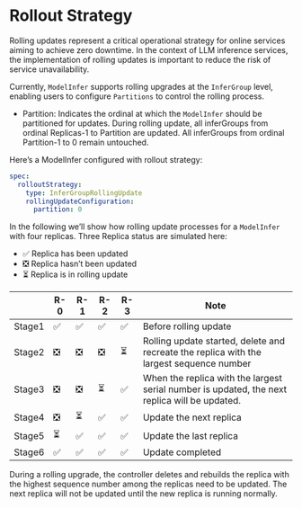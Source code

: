 # Rollout Strategy

Rolling updates represent a critical operational strategy for online services aiming to achieve zero downtime. In the context of LLM inference services, the implementation of rolling updates is important to reduce the risk of service unavailability.

Currently, `ModelInfer` supports rolling upgrades at the `InferGroup` level, enabling users to configure `Partitions` to control the rolling process.

- Partition: Indicates the ordinal at which the `ModelInfer` should be partitioned for updates. During rolling update, all inferGroups from ordinal Replicas-1 to Partition are updated. All inferGroups from ordinal Partition-1 to 0 remain untouched.

Here’s a ModelInfer configured with rollout strategy:

```yaml
spec:
  rolloutStrategy:
    type: InferGroupRollingUpdate
    rollingUpdateConfiguration:
      partition: 0
```

In the following we’ll show how rolling update processes for a `ModelInfer` with four replicas. Three Replica status are simulated here:

- ✅ Replica has been updated
- ❎ Replica hasn’t been updated
- ⏳ Replica is in rolling update

|        | R-0 | R-1 | R-2 | R-3 | Note                                                                                          |
|--------|-----|-----|-----|-----|-----------------------------------------------------------------------------------------------|
| Stage1 | ✅   | ✅   | ✅   | ✅   | Before rolling update                                                                         |
| Stage2 | ❎   | ❎   | ❎   | ⏳   | Rolling update started, delete and recreate the replica with the largest sequence number      |
| Stage3 | ❎   | ❎   | ⏳   | ✅   | When the replica with the largest serial number is updated, the next replica will be updated. |
| Stage4 | ❎   | ⏳   | ✅   | ✅   | Update the next replica                                                                       |
| Stage5 | ⏳   | ✅   | ✅   | ✅   | Update the last replica                                                                       |
| Stage6 | ✅   | ✅   | ✅   | ✅   | Update completed                                                                              |

During a rolling upgrade, the controller deletes and rebuilds the replica with the highest sequence number among the replicas need to be updated. The next replica will not be updated until the new replica is running normally.